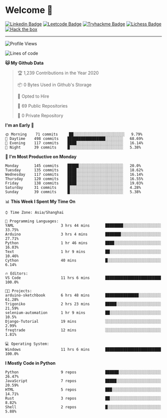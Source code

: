 # Welcome 👋

[![Linkedin Badge](https://img.shields.io/badge/-PedroTorres-blue?style=flat-square&logo=Linkedin&logoColor=white&link=https://www.linkedin.com/in/PedroTorres/)](https://www.linkedin.com/in/pedro-torres-cruz/)
[![Leetcode Badge](https://img.shields.io/badge/profile-leetcode-green)](https://leetcode.com/corfucinas/)
[![Tryhackme Badge](https://img.shields.io/badge/profile-tryhackme-blue)](https://tryhackme.com/p/Corfucinas/)
[![Lichess Badge](https://img.shields.io/badge/challenge_me-lichess-yellow)](https://lichess.org/@/Corfucinas)
[![Hack the box](https://img.shields.io/badge/hack_the_box-profile-red)](https://www.hackthebox.eu/profile/375826)

---

<!--START_SECTION:waka-->
![Profile Views](http://img.shields.io/badge/Profile%20Views-5-blue)

![Lines of code](https://img.shields.io/badge/From%20Hello%20World%20I%27ve%20Written-5.8%20million%20lines%20of%20code-blue)

**🐱 My Github Data** 

> 🏆 1,239 Contributions in the Year 2020
 > 
> 📦 0 Bytes Used in Github's Storage 
 > 
> 💼 Opted to Hire
 > 
> 📜 69 Public Repositories
 > 
> 🔑 0 Private Repository 
 > 
**I'm an Early 🐤** 

```text
🌞 Morning    71 commits     ██░░░░░░░░░░░░░░░░░░░░░░░   9.79% 
🌆 Daytime    498 commits    █████████████████░░░░░░░░   68.69% 
🌃 Evening    117 commits    ████░░░░░░░░░░░░░░░░░░░░░   16.14% 
🌙 Night      39 commits     █░░░░░░░░░░░░░░░░░░░░░░░░   5.38%

```
📅 **I'm Most Productive on Monday** 

```text
Monday       145 commits    █████░░░░░░░░░░░░░░░░░░░░   20.0% 
Tuesday      135 commits    ████░░░░░░░░░░░░░░░░░░░░░   18.62% 
Wednesday    117 commits    ████░░░░░░░░░░░░░░░░░░░░░   16.14% 
Thursday     120 commits    ████░░░░░░░░░░░░░░░░░░░░░   16.55% 
Friday       138 commits    ████░░░░░░░░░░░░░░░░░░░░░   19.03% 
Saturday     31 commits     █░░░░░░░░░░░░░░░░░░░░░░░░   4.28% 
Sunday       39 commits     █░░░░░░░░░░░░░░░░░░░░░░░░   5.38%

```


📊 **This Week I Spent My Time On** 

```text
⌚︎ Time Zone: Asia/Shanghai

💬 Programming Languages: 
YAML                     3 hrs 44 mins       ████████░░░░░░░░░░░░░░░░░   33.75% 
Arduino                  3 hrs 4 mins        ███████░░░░░░░░░░░░░░░░░░   27.71% 
Python                   1 hr 46 mins        ████░░░░░░░░░░░░░░░░░░░░░   16.03% 
Text                     1 hr 9 mins         ██░░░░░░░░░░░░░░░░░░░░░░░   10.46% 
Cython                   40 mins             █░░░░░░░░░░░░░░░░░░░░░░░░   6.14%

🔥 Editors: 
VS Code                  11 hrs 6 mins       █████████████████████████   100.0%

🐱‍💻 Projects: 
arduino-sketchbook       6 hrs 48 mins       ███████████████░░░░░░░░░░   61.28% 
Trigoniko                2 hrs 23 mins       █████░░░░░░░░░░░░░░░░░░░░   21.59% 
selenium-automation      1 hr 9 mins         ██░░░░░░░░░░░░░░░░░░░░░░░   10.5% 
Django-Tutorial          19 mins             ░░░░░░░░░░░░░░░░░░░░░░░░░   2.99% 
freqtrade                12 mins             ░░░░░░░░░░░░░░░░░░░░░░░░░   1.81%

💻 Operating System: 
Windows                  11 hrs 6 mins       █████████████████████████   100.0%

```

**I Mostly Code in Python** 

```text
Python                   9 repos             ██████░░░░░░░░░░░░░░░░░░░   26.47% 
JavaScript               7 repos             █████░░░░░░░░░░░░░░░░░░░░   20.59% 
HTML                     5 repos             ███░░░░░░░░░░░░░░░░░░░░░░   14.71% 
Rust                     3 repos             ██░░░░░░░░░░░░░░░░░░░░░░░   8.82% 
Shell                    2 repos             █░░░░░░░░░░░░░░░░░░░░░░░░   5.88%

```



<!--END_SECTION:waka-->

